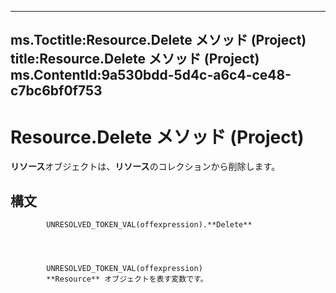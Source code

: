 

---
ms.Toctitle:Resource.Delete メソッド (Project)
title:Resource.Delete メソッド (Project)
ms.ContentId:9a530bdd-5d4c-a6c4-ce48-c7bc6bf0f753
---
# Resource.Delete メソッド (Project)




**リソース**オブジェクトは、**リソース**のコレクションから削除します。

## 構文

            UNRESOLVED_TOKEN_VAL(offexpression).**Delete**




            UNRESOLVED_TOKEN_VAL(offexpression)
            **Resource** オブジェクトを表す変数です。




